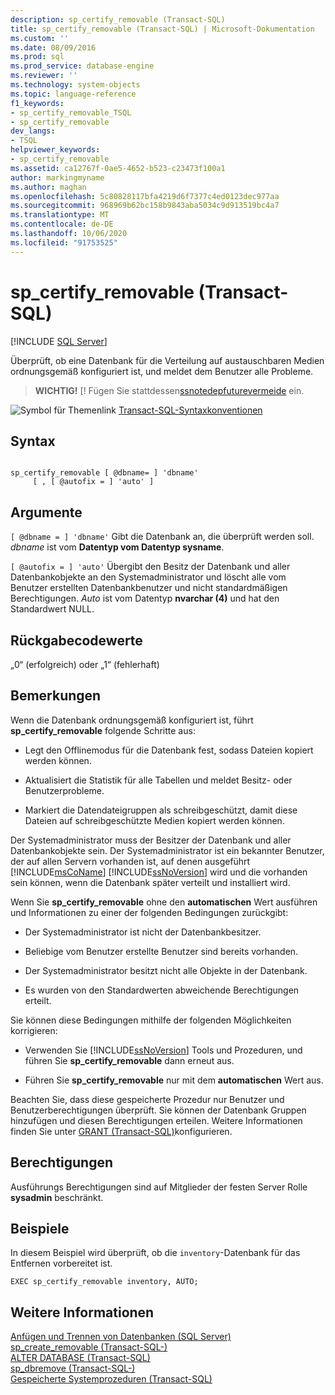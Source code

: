 ```yaml
---
description: sp_certify_removable (Transact-SQL)
title: sp_certify_removable (Transact-SQL) | Microsoft-Dokumentation
ms.custom: ''
ms.date: 08/09/2016
ms.prod: sql
ms.prod_service: database-engine
ms.reviewer: ''
ms.technology: system-objects
ms.topic: language-reference
f1_keywords:
- sp_certify_removable_TSQL
- sp_certify_removable
dev_langs:
- TSQL
helpviewer_keywords:
- sp_certify_removable
ms.assetid: ca12767f-0ae5-4652-b523-c23473f100a1
author: markingmyname
ms.author: maghan
ms.openlocfilehash: 5c80828117bfa4219d6f7377c4ed0123dec977aa
ms.sourcegitcommit: 968969b62bc158b9843aba5034c9d913519bc4a7
ms.translationtype: MT
ms.contentlocale: de-DE
ms.lasthandoff: 10/06/2020
ms.locfileid: "91753525"
---
```

# <a name="sp_certify_removable-transact-sql"></a>sp_certify_removable (Transact-SQL)
[!INCLUDE [SQL Server](../../includes/applies-to-version/sqlserver.md)]

  Überprüft, ob eine Datenbank für die Verteilung auf austauschbaren Medien ordnungsgemäß konfiguriert ist, und meldet dem Benutzer alle Probleme.  
  
> **WICHTIG!** [! Fügen Sie stattdessen[ssnotedepfuturevermeide](../../t-sql/statements/create-database-transact-sql.md) ein.  
  
  
 ![Symbol für Themenlink](../../database-engine/configure-windows/media/topic-link.gif "Symbol für Themenlink") [Transact-SQL-Syntaxkonventionen](../../t-sql/language-elements/transact-sql-syntax-conventions-transact-sql.md)  
  
## <a name="syntax"></a>Syntax  
  
```  
  
sp_certify_removable [ @dbname= ] 'dbname'  
     [ , [ @autofix = ] 'auto' ]  
```  
  
## <a name="arguments"></a>Argumente  
`[ @dbname = ] 'dbname'` Gibt die Datenbank an, die überprüft werden soll. *dbname* ist vom **Datentyp vom Datentyp sysname**.  
  
`[ @autofix = ] 'auto'` Übergibt den Besitz der Datenbank und aller Datenbankobjekte an den Systemadministrator und löscht alle vom Benutzer erstellten Datenbankbenutzer und nicht standardmäßigen Berechtigungen. *Auto* ist vom Datentyp **nvarchar (4)** und hat den Standardwert NULL.  
  
## <a name="return-code-values"></a>Rückgabecodewerte  
 „0“ (erfolgreich) oder „1“ (fehlerhaft)  
  
## <a name="remarks"></a>Bemerkungen  
 Wenn die Datenbank ordnungsgemäß konfiguriert ist, führt **sp_certify_removable** folgende Schritte aus:  
  
-   Legt den Offlinemodus für die Datenbank fest, sodass Dateien kopiert werden können.  
  
-   Aktualisiert die Statistik für alle Tabellen und meldet Besitz- oder Benutzerprobleme.  
  
-   Markiert die Datendateigruppen als schreibgeschützt, damit diese Dateien auf schreibgeschützte Medien kopiert werden können.  
  
 Der Systemadministrator muss der Besitzer der Datenbank und aller Datenbankobjekte sein. Der Systemadministrator ist ein bekannter Benutzer, der auf allen Servern vorhanden ist, auf denen ausgeführt [!INCLUDE[msCoName](../../includes/msconame-md.md)] [!INCLUDE[ssNoVersion](../../includes/ssnoversion-md.md)] wird und die vorhanden sein können, wenn die Datenbank später verteilt und installiert wird.  
  
 Wenn Sie **sp_certify_removable** ohne den **automatischen** Wert ausführen und Informationen zu einer der folgenden Bedingungen zurückgibt:  
  
-   Der Systemadministrator ist nicht der Datenbankbesitzer.  
  
-   Beliebige vom Benutzer erstellte Benutzer sind bereits vorhanden.  
  
-   Der Systemadministrator besitzt nicht alle Objekte in der Datenbank.  
  
-   Es wurden von den Standardwerten abweichende Berechtigungen erteilt.  
  
 Sie können diese Bedingungen mithilfe der folgenden Möglichkeiten korrigieren:  
  
-   Verwenden Sie [!INCLUDE[ssNoVersion](../../includes/ssnoversion-md.md)] Tools und Prozeduren, und führen Sie **sp_certify_removable** dann erneut aus.  
  
-   Führen Sie **sp_certify_removable** nur mit dem **automatischen** Wert aus.  
  
 Beachten Sie, dass diese gespeicherte Prozedur nur Benutzer und Benutzerberechtigungen überprüft. Sie können der Datenbank Gruppen hinzufügen und diesen Berechtigungen erteilen. Weitere Informationen finden Sie unter [GRANT &#40;Transact-SQL&#41;](../../t-sql/statements/grant-transact-sql.md)konfigurieren.  
  
## <a name="permissions"></a>Berechtigungen  
 Ausführungs Berechtigungen sind auf Mitglieder der festen Server Rolle **sysadmin** beschränkt.  
  
## <a name="examples"></a>Beispiele  
 In diesem Beispiel wird überprüft, ob die `inventory`-Datenbank für das Entfernen vorbereitet ist.  
  
```  
EXEC sp_certify_removable inventory, AUTO;  
```  
  
## <a name="see-also"></a>Weitere Informationen  
 [Anfügen und Trennen von Datenbanken &#40;SQL Server&#41;](../../relational-databases/databases/database-detach-and-attach-sql-server.md)   
 [sp_create_removable &#40;Transact-SQL-&#41;](../../relational-databases/system-stored-procedures/sp-create-removable-transact-sql.md)   
 [ALTER DATABASE &#40;Transact-SQL&#41;](../../t-sql/statements/alter-database-transact-sql.md)   
 [sp_dbremove &#40;Transact-SQL-&#41;](../../relational-databases/system-stored-procedures/sp-dbremove-transact-sql.md)   
 [Gespeicherte Systemprozeduren &#40;Transact-SQL&#41;](../../relational-databases/system-stored-procedures/system-stored-procedures-transact-sql.md)  
  
